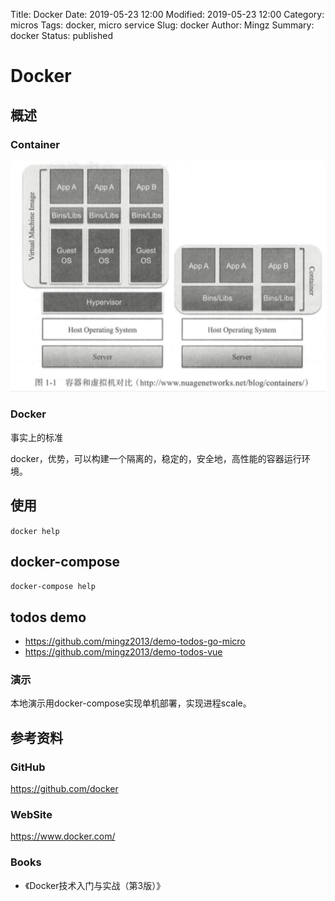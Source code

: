 Title: Docker
Date: 2019-05-23 12:00
Modified: 2019-05-23 12:00
Category: micros
Tags: docker, micro service
Slug: docker
Author: Mingz
Summary: docker
Status: published




# Docker


## 概述

### Container


![容器和虚拟机对比](./images/containers-01.png)


### Docker


事实上的标准


docker，优势，可以构建一个隔离的，稳定的，安全地，高性能的容器运行环境。



## 使用


`docker help`



## docker-compose

`docker-compose help`



## todos demo


- https://github.com/mingz2013/demo-todos-go-micro
- https://github.com/mingz2013/demo-todos-vue


### 演示

本地演示用docker-compose实现单机部署，实现进程scale。



## 参考资料

### GitHub
https://github.com/docker

### WebSite
https://www.docker.com/

### Books
- 《Docker技术入门与实战（第3版）》
